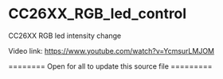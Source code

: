 # CC26XX_RGB_led_control
CC26XX RGB led intensity change

Video link:
https://www.youtube.com/watch?v=YcmsurLMJOM

======== Open for all to update this source file =========
